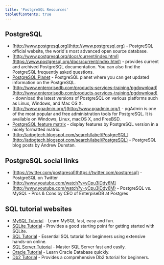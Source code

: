 ```yaml
---
title: 'PostgreSQL Resources'
tableOfContents: true
---
```



## PostgreSQL

- [http://www.postgresql.org](http://www.postgresql.org) - PostgreSQL official website, the world's most advanced open source database.
- [http://www.postgresql.org/docs/current/index.html](https://www.postgresql.org/docs/current/index.html) - provides current and archived PostgreSQL documentation. You can also find the PostgreSQL frequently asked questions.
- [PostgreSQL Planet](https://planet.postgresql.org/) - PostgreSQL planet where you can get updated information on the PostgreSQL.
- [http://www.enterprisedb.com/products-services-training/pgdownload](http://www.enterprisedb.com/products-services-training/pgdownload) - download the latest versions of PostgreSQL on various platforms such as Linux, Windows, and Mac OS X.
- [http://www.pgadmin.org/](http://www.pgadmin.org/) - pgAdmin is one of the most popular and free administration tools for PostgreSQL. It is available on Windows, Linux, macOS X, and FreeBSD.
- [PostgreSQL feature matrix](https://www.postgresql.org/about/featurematrix/) - display features by PostgreSQL version in a nicely formatted matrix.
- [http://adpgtech.blogspot.com/search/label/PostgreSQL](http://adpgtech.blogspot.com/search/label/PostgreSQL) - PostgreSQL blog posts by Andrew Dunstan.

## PostgreSQL social links

- [https://twitter.com/postgresql](https://twitter.com/postgresql) - PostgreSQL on Twitter
- [http://www.youtube.com/watch?v=yCpu3IDdy6M](http://www.youtube.com/watch?v=yCpu3IDdy6M) - PostgreSQL vs. MySQL - Pros & Cons by CEO of EnterpiseDB at Postgres

## SQL tutorial websites

- [MySQL Tutorial](http://www.mysqltutorial.org/) - Learn MySQL fast, easy and fun.
- [SQLite Tutorial](https:/www.sqlitetutorial.net) - Provides a good starting point for getting started with SQLite.
- [SQL Tutorial](http://www.sqltutorial.org/) - Essential SQL tutorial for beginners using extensive hands-on online.
- [SQL Server Tutorial](http://www.sqlservertutorial.net/) - Master SQL Server fast and easily.
- [Oracle Tutorial](http://www.oracletutorial.com/) - Learn Oracle Database quickly.
- [Db2 Tutorial](https://www.db2tutorial.com/) - Provides a comprehensive Db2 tutorial for beginners.

